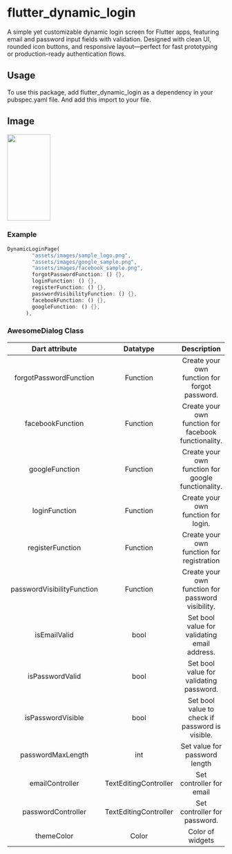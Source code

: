 # flutter_dynamic_login

A simple yet customizable dynamic login screen for Flutter apps, featuring email and password input fields with validation. Designed with clean UI, rounded icon buttons, and responsive layout—perfect for fast prototyping or production-ready authentication flows.

## Usage

To use this package, add flutter_dynamic_login as a dependency in your pubspec.yaml file.
And add this import to your file.


## Image
<img src="https://github.com/user-attachments/assets/d01640e4-2854-4437-b983-94d84fa52710" width="100" height="200" />

### Example

```dart
DynamicLoginPage(
        "assets/images/sample_logo.png",
        "assets/images/google_sample.png",
        "assets/images/facebook_sample.png",
        forgotPasswordFunction: () {},
        loginFunction: () {},
        registerFunction: () {},
        passwordVisibilityFunction: () {},
        facebookFunction: () {},
        googleFunction: () {},
      ),
```

### AwesomeDialog Class

| Dart attribute        | Datatype             | Description                                                                                                                                                   |             Default Value              |
|:---------------------:|:--------------------:|:-------------------------------------------------------------------------------------------------------------------------------------------------------------:|:--------------------------------------:|
| forgotPasswordFunction            | Function           | Create your own function for forgot password.                                                                                      |                  Null                  |
| facebookFunction            | Function           | Create your own function for facebook functionality.                                                                                      |                  Null                  |
| googleFunction            | Function           | Create your own function for google functionality.                                                                                      |                  Null                  |
| loginFunction          | Function               | Create your own function for login.                                                                                                |                  Null                  |
| registerFunction                 | Function               | Create your own function for registration                                                                          |   Null   |
| passwordVisibilityFunction                 | Function               | Create your own function for password visibility.                                                                                                                                      |                  Null                  |
| isEmailValid                  | bool               | Set bool value for validating email address.                                                                                                                       |                  false                  |
| isPasswordValid                  | bool               | Set bool value for validating password.                                                               |                  false                  |
| isPasswordVisible               | bool         | Set bool value to check if password is visible.                                                                                                                                                      |                  false                  |
| passwordMaxLength             | int               | Set value for password length                                                                                                                                       |                  12                  |
| emailController             | TextEditingController             | Set controller for email                                                                                                                                       |                  Null                  |
| passwordController          | TextEditingController             | Set controller for password.                                                                       |                  Null                  |
| themeColor            | Color                | Color of widgets                                                                                                                                       |           Color(0xFF673AB7)            |
